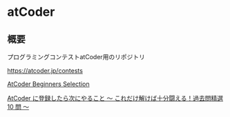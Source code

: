 # atCoder

## 概要
プログラミングコンテストatCoder用のリポジトリ  

https://atcoder.jp/contests

[AtCoder Beginners Selection](https://atcoder.jp/contests/abs)

[AtCoder に登録したら次にやること ～ これだけ解けば十分闘える！過去問精選 10 問 ～](https://qiita.com/drken/items/fd4e5e3630d0f5859067#1-atcoder-%E3%81%A8%E3%81%AF)
